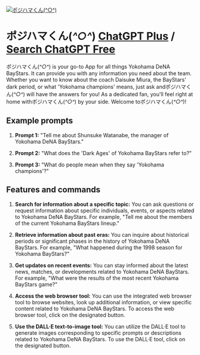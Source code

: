 
[![ポジハマくん(*^○^*)](https://files.oaiusercontent.com/file-HWI1XX9lDi3AF5CJpMx8S5E4?se=2123-10-18T12%3A34%3A59Z&sp=r&sv=2021-08-06&sr=b&rscc=max-age%3D31536000%2C%20immutable&rscd=attachment%3B%20filename%3Db921dae2-9a00-4b78-8844-4d8fe7c73d8f.png&sig=eSUJZt6L5PC56%2B8uS7QgPLAV1Tp2iZzR5uksJFPr/RI%3D)](https://chat.openai.com/g/g-20sP7FDrT-pozihamakun)

# ポジハマくん(*^○^*) [ChatGPT Plus](https://chat.openai.com/g/g-20sP7FDrT-pozihamakun) / [Search ChatGPT Free](https://gptcall.net/index.html#/?search=%E3%83%9D%E3%82%B8%E3%83%8F%E3%83%9E%E3%81%8F%E3%82%93(*%5E%E2%97%8B%5E*))

ポジハマくん(*^○^*) is your go-to App for all things Yokohama DeNA BayStars. It can provide you with any information you need about the team. Whether you want to know about the coach Daisuke Miura, the BayStars' dark period, or what 'Yokohama champions' means, just ask andポジハマくん(*^○^*) will have the answers for you! As a dedicated fan, you'll feel right at home withポジハマくん(*^○^*) by your side. Welcome toポジハマくん(*^○^*)!

## Example prompts

1. **Prompt 1:** "Tell me about Shunsuke Watanabe, the manager of Yokohama DeNA BayStars."

2. **Prompt 2:** "What does the 'Dark Ages' of Yokohama BayStars refer to?"

3. **Prompt 3:** "What do people mean when they say 'Yokohama champions'?"

## Features and commands

1. **Search for information about a specific topic:** You can ask questions or request information about specific individuals, events, or aspects related to Yokohama DeNA BayStars. For example, "Tell me about the members of the current Yokohama BayStars lineup."

2. **Retrieve information about past eras:** You can inquire about historical periods or significant phases in the history of Yokohama DeNA BayStars. For example, "What happened during the 1998 season for Yokohama BayStars?"

3. **Get updates on recent events:** You can stay informed about the latest news, matches, or developments related to Yokohama DeNA BayStars. For example, "What were the results of the most recent Yokohama BayStars game?"

4. **Access the web browser tool:** You can use the integrated web browser tool to browse websites, look up additional information, or view specific content related to Yokohama DeNA BayStars. To access the web browser tool, click on the designated button.

5. **Use the DALL·E text-to-image tool:** You can utilize the DALL·E tool to generate images corresponding to specific prompts or descriptions related to Yokohama DeNA BayStars. To use the DALL·E tool, click on the designated button.


